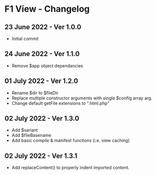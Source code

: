 # F1 View - Changelog

## 23 June 2022 - Ver 1.0.0
  - Initial commit

## 24 June 2022 - Ver 1.1.0
  - Remove $app object dependancies

## 01 July 2022 - Ver 1.2.0
  - Rename $dir to $fileDir
  - Replace multiple constructor arguments with single $config array arg.
  - Change default getFile extensions to ".html.php"

## 02 July 2022 - Ver 1.3.0
  - Add $variant
  - Add $fileBasename
  - Add basic compile & manifest functions (i.e. view caching)

## 02 July 2022 - Ver 1.3.1
  - Add replaceContent() to properly indent imported content.